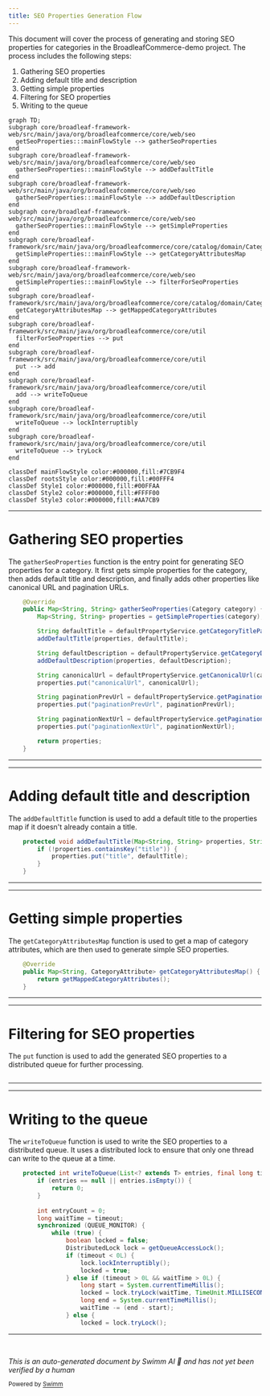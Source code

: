 ```yaml
---
title: SEO Properties Generation Flow
---
```

This document will cover the process of generating and storing SEO properties for categories in the BroadleafCommerce-demo project. The process includes the following steps:

1. Gathering SEO properties
2. Adding default title and description
3. Getting simple properties
4. Filtering for SEO properties
5. Writing to the queue

```mermaid
graph TD;
subgraph core/broadleaf-framework-web/src/main/java/org/broadleafcommerce/core/web/seo
  getSeoProperties:::mainFlowStyle --> gatherSeoProperties
end
subgraph core/broadleaf-framework-web/src/main/java/org/broadleafcommerce/core/web/seo
  gatherSeoProperties:::mainFlowStyle --> addDefaultTitle
end
subgraph core/broadleaf-framework-web/src/main/java/org/broadleafcommerce/core/web/seo
  gatherSeoProperties:::mainFlowStyle --> addDefaultDescription
end
subgraph core/broadleaf-framework-web/src/main/java/org/broadleafcommerce/core/web/seo
  gatherSeoProperties:::mainFlowStyle --> getSimpleProperties
end
subgraph core/broadleaf-framework/src/main/java/org/broadleafcommerce/core/catalog/domain/CategoryImpl.java
  getSimpleProperties:::mainFlowStyle --> getCategoryAttributesMap
end
subgraph core/broadleaf-framework-web/src/main/java/org/broadleafcommerce/core/web/seo
  getSimpleProperties:::mainFlowStyle --> filterForSeoProperties
end
subgraph core/broadleaf-framework/src/main/java/org/broadleafcommerce/core/catalog/domain/CategoryImpl.java
  getCategoryAttributesMap --> getMappedCategoryAttributes
end
subgraph core/broadleaf-framework/src/main/java/org/broadleafcommerce/core/util
  filterForSeoProperties --> put
end
subgraph core/broadleaf-framework/src/main/java/org/broadleafcommerce/core/util
  put --> add
end
subgraph core/broadleaf-framework/src/main/java/org/broadleafcommerce/core/util
  add --> writeToQueue
end
subgraph core/broadleaf-framework/src/main/java/org/broadleafcommerce/core/util
  writeToQueue --> lockInterruptibly
end
subgraph core/broadleaf-framework/src/main/java/org/broadleafcommerce/core/util
  writeToQueue --> tryLock
end

classDef mainFlowStyle color:#000000,fill:#7CB9F4
classDef rootsStyle color:#000000,fill:#00FFF4
classDef Style1 color:#000000,fill:#00FFAA
classDef Style2 color:#000000,fill:#FFFF00
classDef Style3 color:#000000,fill:#AA7CB9
```

<SwmSnippet path="/core/broadleaf-framework-web/src/main/java/org/broadleafcommerce/core/web/seo/BasicSeoPropertyGeneratorImpl.java" line="58">

---

# Gathering SEO properties

The `gatherSeoProperties` function is the entry point for generating SEO properties for a category. It first gets simple properties for the category, then adds default title and description, and finally adds other properties like canonical URL and pagination URLs.

```java
    @Override
    public Map<String, String> gatherSeoProperties(Category category) {
        Map<String, String> properties = getSimpleProperties(category);

        String defaultTitle = defaultPropertyService.getCategoryTitlePattern();
        addDefaultTitle(properties, defaultTitle);

        String defaultDescription = defaultPropertyService.getCategoryDescriptionPattern();
        addDefaultDescription(properties, defaultDescription);

        String canonicalUrl = defaultPropertyService.getCanonicalUrl(category);
        properties.put("canonicalUrl", canonicalUrl);

        String paginationPrevUrl = defaultPropertyService.getPaginationPrevUrl(category);
        properties.put("paginationPrevUrl", paginationPrevUrl);

        String paginationNextUrl = defaultPropertyService.getPaginationNextUrl(category);
        properties.put("paginationNextUrl", paginationNextUrl);

        return properties;
    }
```

---

</SwmSnippet>

<SwmSnippet path="/core/broadleaf-framework-web/src/main/java/org/broadleafcommerce/core/web/seo/BasicSeoPropertyGeneratorImpl.java" line="115">

---

# Adding default title and description

The `addDefaultTitle` function is used to add a default title to the properties map if it doesn't already contain a title.

```java
    protected void addDefaultTitle(Map<String, String> properties, String defaultTitle) {
        if (!properties.containsKey("title")) {
            properties.put("title", defaultTitle);
        }
    }
```

---

</SwmSnippet>

<SwmSnippet path="/core/broadleaf-framework/src/main/java/org/broadleafcommerce/core/catalog/domain/CategoryImpl.java" line="1219">

---

# Getting simple properties

The `getCategoryAttributesMap` function is used to get a map of category attributes, which are then used to generate simple SEO properties.

```java
    @Override
    public Map<String, CategoryAttribute> getCategoryAttributesMap() {
        return getMappedCategoryAttributes();
    }
```

---

</SwmSnippet>

<SwmSnippet path="/core/broadleaf-framework-web/src/main/java/org/broadleafcommerce/core/web/seo/BasicSeoPropertyGeneratorImpl.java" line="393">

---

# Filtering for SEO properties

The `put` function is used to add the generated SEO properties to a distributed queue for further processing.

```java

```

---

</SwmSnippet>

<SwmSnippet path="/core/broadleaf-framework/src/main/java/org/broadleafcommerce/core/util/queue/ZookeeperDistributedQueue.java" line="503">

---

# Writing to the queue

The `writeToQueue` function is used to write the SEO properties to a distributed queue. It uses a distributed lock to ensure that only one thread can write to the queue at a time.

```java
    protected int writeToQueue(List<? extends T> entries, final long timeout) throws InterruptedException {
        if (entries == null || entries.isEmpty()) {
            return 0;
        }
        
        int entryCount = 0;
        long waitTime = timeout;
        synchronized (QUEUE_MONITOR) {
            while (true) {
                boolean locked = false;
                DistributedLock lock = getQueueAccessLock();
                if (timeout < 0L) {
                    lock.lockInterruptibly();
                    locked = true;
                } else if (timeout > 0L && waitTime > 0L) {
                    long start = System.currentTimeMillis();
                    locked = lock.tryLock(waitTime, TimeUnit.MILLISECONDS);
                    long end = System.currentTimeMillis();
                    waitTime -= (end - start);
                } else {
                    locked = lock.tryLock();
```

---

</SwmSnippet>

&nbsp;

*This is an auto-generated document by Swimm AI 🌊 and has not yet been verified by a human*

<SwmMeta version="3.0.0" repo-id="Z2l0aHViJTNBJTNBQnJvYWRsZWFmQ29tbWVyY2UtZGVtbyUzQSUzQWdpbGFkbmF2b3Q=" repo-name="BroadleafCommerce-demo" doc-type="flows"><sup>Powered by [Swimm](/)</sup></SwmMeta>
